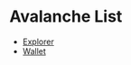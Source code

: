 # Avalanche List

* [Explorer](https://explorer.avax.network/)
* [Wallet](https://wallet.avax.network/)
